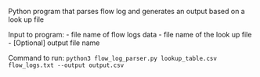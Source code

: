 Python program that parses flow log and generates an output based on a look up file

Input to program:
    - file name of flow logs data
    - file name of the look up file
    - [Optional] output file name

Command to run:
```python3 flow_log_parser.py lookup_table.csv flow_logs.txt --output output.csv```